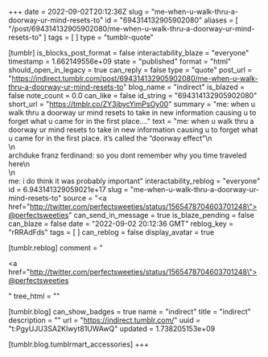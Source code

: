 +++
date = 2022-09-02T20:12:36Z
slug = "me-when-u-walk-thru-a-doorway-ur-mind-resets-to"
id = "694314132905902080"
aliases = [ "/post/694314132905902080/me-when-u-walk-thru-a-doorway-ur-mind-resets-to" ]
tags = [ ]
type = "tumblr-quote"

[tumblr]
is_blocks_post_format = false
interactability_blaze = "everyone"
timestamp = 1.662149556e+09
state = "published"
format = "html"
should_open_in_legacy = true
can_reply = false
type = "quote"
post_url = "https://indirect.tumblr.com/post/694314132905902080/me-when-u-walk-thru-a-doorway-ur-mind-resets-to"
blog_name = "indirect"
is_blazed = false
note_count = 0.0
can_like = false
id_string = "694314132905902080"
short_url = "https://tmblr.co/ZY3jbycYimPsOy00"
summary = "me: when u walk thru a doorway ur mind resets to take in new information causing u to forget what u came for in the first place...."
text = "me: when u walk thru a doorway ur mind resets to take in new information causing u to forget what u came for in the first place. it’s called the “doorway effect”\n<br/>\n<br/>archduke franz ferdinand: so you dont remember why you time traveled here\n<br/>\n<br/>me: i do think it was probably important"
interactability_reblog = "everyone"
id = 6.943141329059021e+17
slug = "me-when-u-walk-thru-a-doorway-ur-mind-resets-to"
source = "<a href=\"http://twitter.com/perfectsweeties/status/1565478704603701248\">@perfectsweeties</a>"
can_send_in_message = true
is_blaze_pending = false
can_blaze = false
date = "2022-09-02 20:12:36 GMT"
reblog_key = "rRRAdFds"
tags = [ ]
can_reblog = false
display_avatar = true

[tumblr.reblog]
comment = "<p><a href=\"http://twitter.com/perfectsweeties/status/1565478704603701248\">@perfectsweeties</a></p>"
tree_html = ""

[tumblr.blog]
can_show_badges = true
name = "indirect"
title = "indirect"
description = ""
url = "https://indirect.tumblr.com/"
uuid = "t:PgyUJU3SA2Klwyt81UWAwQ"
updated = 1.738205153e+09

[tumblr.blog.tumblrmart_accessories]
+++
